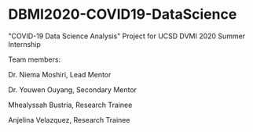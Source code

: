 # DBMI2020-COVID19-DataScience
"COVID-19 Data Science Analysis" Project for UCSD DVMI 2020 Summer Internship

Team members:

Dr. Niema Moshiri, Lead Mentor

Dr. Youwen Ouyang, Secondary Mentor

Mhealyssah Bustria, Research Trainee

Anjelina Velazquez, Research Trainee
